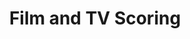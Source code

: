 ---
templateKey: music-film-tv-scoring
id: dd08ff5a-6b10-4c51-acbd-2ca2337da5c9
title: Film and TV Scoring
content:
  - video: BAM
    id: d8145a25-18e8-47a5-a7cf-d9c375124a2f
    url: https://www.nfb.ca/film/bam/
    thumbnail: https://res.cloudinary.com/dunew51zn/image/upload/v1617059319/music/vid_T_BAM_tb6rgt.jpg
    body: >-
      short film directed by Howie Shia

      music by Tim Shia & LEO37

      NATIONAL FILM BOARD OF CANADA, 2015

      in competition at Toronto International Film Festival 2015
  - video: HOOD
    id: c86172cc-7fee-4ec7-9ac0-74b5610b057f
    url: https://player.vimeo.com/video/46636118
    thumbnail: https://res.cloudinary.com/dunew51zn/image/upload/v1617059319/music/vid_T_hood-1_oq0bgg.jpg
    body: >-
      TV pilot

      DISNEY, 2010

      Music by Tim Shia
  - video: Traces of Joy
    id: c23bc4c6-7b9a-4c1e-922b-0e432609aa06
    url: https://www.youtube.com/embed/DpsyKhIlZjE
    thumbnail: https://res.cloudinary.com/dunew51zn/image/upload/v1617059319/music/vid_T_joy_zyhul0.jpg
    body: >-
      Two inner-city girls meet at their local playground: their chalk drawings include an imaginary friend Joey, whose mysterious circumstances are eventually revealed.
  - video: 'Peggy Baker: Four Phrases'
    id: ee858302-e422-4129-be57-0023959b1f98
    url: https://www.nfb.ca/film/peggy_baker_four_phrases/embed/player
    thumbnail: https://res.cloudinary.com/dunew51zn/image/upload/v1617059319/music/vid_T_peggybaker_zp62kv.jpg
    body: >-
      short film commissioned by the Governor General's Performing Arts Awards

      NATIONAL FILM BOARD OF CANADA, 2009

      Music by Tim Shia
  - video: Chinatown Cops
    id: 24ba5db5-8d1f-484e-8ca1-79eea3925f70
    url: https://www.youtube.com/embed/HpdkoLMVBds
    thumbnail: https://res.cloudinary.com/dunew51zn/image/upload/v1617059318/music/vid_T_chinatown_690_vys12i.jpg
    body: >-
      TV pilot

      PORTFOLIO ENTERTAINMENT/TELETOON, 2008

      Music by Tim Shia
  - video: Breakout
    id: e4d5e960-3160-4b64-a173-60c9ea9971d2
    url: https://www.youtube.com/embed/-iTxczgnN_4
    thumbnail: https://res.cloudinary.com/dunew51zn/image/upload/v1617059318/music/vid_t_breakout_fn9a4y.jpg
    body: >-
      TV series theme & score

      CBC TELEVISION, 2008

      Music by Tim Shia
  - video: UN-Habitat World Urban Forum iii
    id: 82e2626e-134c-4033-b6f6-15ac4419be1b
    url: https://www.youtube.com/embed/xnQ1wnnsPus
    thumbnail: https://res.cloudinary.com/dunew51zn/image/upload/v1617059319/music/vid_T_wufiii_oqtpib.jpg
    body: >-
      PSA

      National Film Board of Canada, 2006

      Music by Tim Shia
---